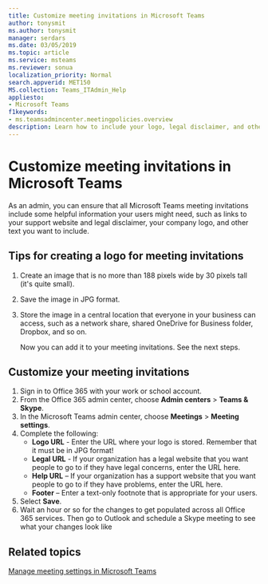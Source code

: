 ```yaml
---
title: Customize meeting invitations in Microsoft Teams
author: tonysmit
ms.author: tonysmit
manager: serdars
ms.date: 03/05/2019
ms.topic: article
ms.service: msteams
ms.reviewer: sonua 
localization_priority: Normal
search.appverid: MET150
MS.collection: Teams_ITAdmin_Help
appliesto: 
- Microsoft Teams
f1keywords: 
- ms.teamsadmincenter.meetingpolicies.overview
description: Learn how to include your logo, legal disclaimer, and other information in your meeting invitations.
---
```


# Customize meeting invitations in Microsoft Teams

As an admin, you can ensure that all Microsoft Teams meeting invitations include some helpful information your users might need, such as links to your support website and legal disclaimer, your company logo, and other text you want to include. 

## Tips for creating a logo for meeting invitations

1. Create an image that is no more than 188 pixels wide by 30 pixels tall (it's quite small).
2. Save the image in JPG format.
3. Store the image in a central location that everyone in your business can access, such as a network share, shared OneDrive for Business folder, Dropbox, and so on.

    Now you can add it to your meeting invitations. See the next steps.

## Customize your meeting invitations

1. Sign in to Office 365 with your work or school account.
2. From the Office 365 admin center, choose **Admin centers** > **Teams & Skype**.
3. In the Microsoft Teams admin center, choose **Meetings** > **Meeting settings**.
4. Complete the following:
    - **Logo URL** - Enter the URL where your logo is stored. Remember that it must be in JPG format!
    - **Legal URL** - If your organization has a legal website that you want people to go to if they have legal concerns, enter the URL here.
    - **Help URL** – If your organization has a support website that you want people to go to if they have problems, enter the URL here.
    - **Footer** – Enter a text-only footnote that is appropriate for your users.
5.	Select **Save**.
6.	Wait an hour or so for the changes to get populated across all Office 365 services. Then go to Outlook and schedule a Skype meeting to see what your changes look like

## Related topics

[Manage meeting settings in Microsoft Teams](meeting-settings-in-teams.md)